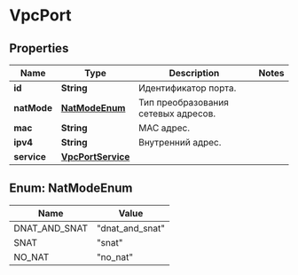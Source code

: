 

# VpcPort


## Properties

| Name | Type | Description | Notes |
|------------ | ------------- | ------------- | -------------|
|**id** | **String** | Идентификатор порта. |  |
|**natMode** | [**NatModeEnum**](#NatModeEnum) | Тип преобразования сетевых адресов. |  |
|**mac** | **String** | MAC адрес. |  |
|**ipv4** | **String** | Внутренний адрес. |  |
|**service** | [**VpcPortService**](VpcPortService.md) |  |  |



## Enum: NatModeEnum

| Name | Value |
|---- | -----|
| DNAT_AND_SNAT | &quot;dnat_and_snat&quot; |
| SNAT | &quot;snat&quot; |
| NO_NAT | &quot;no_nat&quot; |



